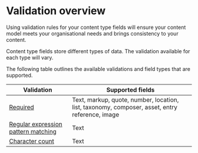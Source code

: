 # Validation overview

Using validation rules for your content type fields will ensure your content model meets your organisational needs and brings consistency to your content.

Content type fields store different types of data. The validation available for each type will vary.

The following table outlines the available validations and field types that are supported.

| Validation| Supported fields |
| --- | --- |
| [Required](/content-types/validation/required-validation.md) | Text, markup, quote, number, location, list, taxonomy, composer, asset, entry reference, image |
| [Regular expression pattern matching](/content-types/validation/regex-validation.md) | Text |
| [Character count](/content-types/validation/character-count-validation.md) | Text |
